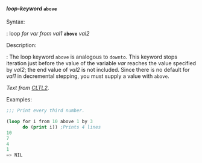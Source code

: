 #### <em>loop-keyword</em> <strong>`above`</strong>

Syntax:

: loop *for var from val1* <strong>`above`</strong> *val2*

Description:

: The loop keyword `above` is analogous to `downto`. This keyword stops iteration just before the value of the variable *var* reaches the value specified by *val2*; the end value of *val2* is not included. Since there is no default for *val1* in decremental stepping, you must supply a value with `above`.

*Text from [CLTL2](http://www.cs.cmu.edu/Groups/AI/html/cltl/clm/node244.html)*.

Examples:

```lisp
;;; Print every third number.

(loop for i from 10 above 1 by 3
      do (print i)) ;Prints 4 lines
10  
7  
4  
1  
=> NIL
```
